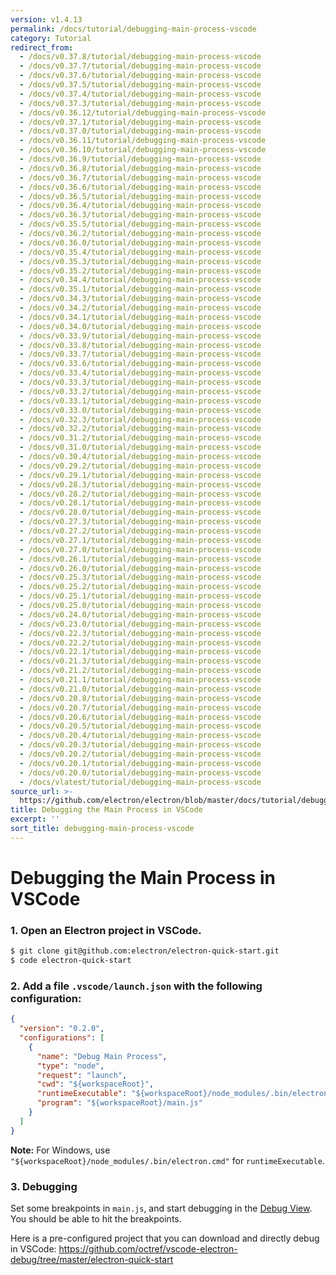 ```yaml
---
version: v1.4.13
permalink: /docs/tutorial/debugging-main-process-vscode
category: Tutorial
redirect_from:
  - /docs/v0.37.8/tutorial/debugging-main-process-vscode
  - /docs/v0.37.7/tutorial/debugging-main-process-vscode
  - /docs/v0.37.6/tutorial/debugging-main-process-vscode
  - /docs/v0.37.5/tutorial/debugging-main-process-vscode
  - /docs/v0.37.4/tutorial/debugging-main-process-vscode
  - /docs/v0.37.3/tutorial/debugging-main-process-vscode
  - /docs/v0.36.12/tutorial/debugging-main-process-vscode
  - /docs/v0.37.1/tutorial/debugging-main-process-vscode
  - /docs/v0.37.0/tutorial/debugging-main-process-vscode
  - /docs/v0.36.11/tutorial/debugging-main-process-vscode
  - /docs/v0.36.10/tutorial/debugging-main-process-vscode
  - /docs/v0.36.9/tutorial/debugging-main-process-vscode
  - /docs/v0.36.8/tutorial/debugging-main-process-vscode
  - /docs/v0.36.7/tutorial/debugging-main-process-vscode
  - /docs/v0.36.6/tutorial/debugging-main-process-vscode
  - /docs/v0.36.5/tutorial/debugging-main-process-vscode
  - /docs/v0.36.4/tutorial/debugging-main-process-vscode
  - /docs/v0.36.3/tutorial/debugging-main-process-vscode
  - /docs/v0.35.5/tutorial/debugging-main-process-vscode
  - /docs/v0.36.2/tutorial/debugging-main-process-vscode
  - /docs/v0.36.0/tutorial/debugging-main-process-vscode
  - /docs/v0.35.4/tutorial/debugging-main-process-vscode
  - /docs/v0.35.3/tutorial/debugging-main-process-vscode
  - /docs/v0.35.2/tutorial/debugging-main-process-vscode
  - /docs/v0.34.4/tutorial/debugging-main-process-vscode
  - /docs/v0.35.1/tutorial/debugging-main-process-vscode
  - /docs/v0.34.3/tutorial/debugging-main-process-vscode
  - /docs/v0.34.2/tutorial/debugging-main-process-vscode
  - /docs/v0.34.1/tutorial/debugging-main-process-vscode
  - /docs/v0.34.0/tutorial/debugging-main-process-vscode
  - /docs/v0.33.9/tutorial/debugging-main-process-vscode
  - /docs/v0.33.8/tutorial/debugging-main-process-vscode
  - /docs/v0.33.7/tutorial/debugging-main-process-vscode
  - /docs/v0.33.6/tutorial/debugging-main-process-vscode
  - /docs/v0.33.4/tutorial/debugging-main-process-vscode
  - /docs/v0.33.3/tutorial/debugging-main-process-vscode
  - /docs/v0.33.2/tutorial/debugging-main-process-vscode
  - /docs/v0.33.1/tutorial/debugging-main-process-vscode
  - /docs/v0.33.0/tutorial/debugging-main-process-vscode
  - /docs/v0.32.3/tutorial/debugging-main-process-vscode
  - /docs/v0.32.2/tutorial/debugging-main-process-vscode
  - /docs/v0.31.2/tutorial/debugging-main-process-vscode
  - /docs/v0.31.0/tutorial/debugging-main-process-vscode
  - /docs/v0.30.4/tutorial/debugging-main-process-vscode
  - /docs/v0.29.2/tutorial/debugging-main-process-vscode
  - /docs/v0.29.1/tutorial/debugging-main-process-vscode
  - /docs/v0.28.3/tutorial/debugging-main-process-vscode
  - /docs/v0.28.2/tutorial/debugging-main-process-vscode
  - /docs/v0.28.1/tutorial/debugging-main-process-vscode
  - /docs/v0.28.0/tutorial/debugging-main-process-vscode
  - /docs/v0.27.3/tutorial/debugging-main-process-vscode
  - /docs/v0.27.2/tutorial/debugging-main-process-vscode
  - /docs/v0.27.1/tutorial/debugging-main-process-vscode
  - /docs/v0.27.0/tutorial/debugging-main-process-vscode
  - /docs/v0.26.1/tutorial/debugging-main-process-vscode
  - /docs/v0.26.0/tutorial/debugging-main-process-vscode
  - /docs/v0.25.3/tutorial/debugging-main-process-vscode
  - /docs/v0.25.2/tutorial/debugging-main-process-vscode
  - /docs/v0.25.1/tutorial/debugging-main-process-vscode
  - /docs/v0.25.0/tutorial/debugging-main-process-vscode
  - /docs/v0.24.0/tutorial/debugging-main-process-vscode
  - /docs/v0.23.0/tutorial/debugging-main-process-vscode
  - /docs/v0.22.3/tutorial/debugging-main-process-vscode
  - /docs/v0.22.2/tutorial/debugging-main-process-vscode
  - /docs/v0.22.1/tutorial/debugging-main-process-vscode
  - /docs/v0.21.3/tutorial/debugging-main-process-vscode
  - /docs/v0.21.2/tutorial/debugging-main-process-vscode
  - /docs/v0.21.1/tutorial/debugging-main-process-vscode
  - /docs/v0.21.0/tutorial/debugging-main-process-vscode
  - /docs/v0.20.8/tutorial/debugging-main-process-vscode
  - /docs/v0.20.7/tutorial/debugging-main-process-vscode
  - /docs/v0.20.6/tutorial/debugging-main-process-vscode
  - /docs/v0.20.5/tutorial/debugging-main-process-vscode
  - /docs/v0.20.4/tutorial/debugging-main-process-vscode
  - /docs/v0.20.3/tutorial/debugging-main-process-vscode
  - /docs/v0.20.2/tutorial/debugging-main-process-vscode
  - /docs/v0.20.1/tutorial/debugging-main-process-vscode
  - /docs/v0.20.0/tutorial/debugging-main-process-vscode
  - /docs/vlatest/tutorial/debugging-main-process-vscode
source_url: >-
  https://github.com/electron/electron/blob/master/docs/tutorial/debugging-main-process-vscode.md
title: Debugging the Main Process in VSCode
excerpt: ''
sort_title: debugging-main-process-vscode
---
```

# Debugging the Main Process in VSCode

### 1\. Open an Electron project in VSCode.

```bash
$ git clone git@github.com:electron/electron-quick-start.git
$ code electron-quick-start
```

### 2\. Add a file `.vscode/launch.json` with the following configuration:

```json
{
  "version": "0.2.0",
  "configurations": [
    {
      "name": "Debug Main Process",
      "type": "node",
      "request": "launch",
      "cwd": "${workspaceRoot}",
      "runtimeExecutable": "${workspaceRoot}/node_modules/.bin/electron",
      "program": "${workspaceRoot}/main.js"
    }
  ]
}
```

**Note:** For Windows, use `"${workspaceRoot}/node_modules/.bin/electron.cmd"` for `runtimeExecutable`.

### 3\. Debugging

Set some breakpoints in `main.js`, and start debugging in the [Debug View](https://code.visualstudio.com/docs/editor/debugging). You should be able to hit the breakpoints.

Here is a pre-configured project that you can download and directly debug in VSCode: https://github.com/octref/vscode-electron-debug/tree/master/electron-quick-start
